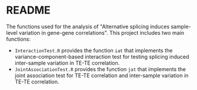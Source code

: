 # README

The functions used for the analysis of "Alternative splicing induces sample-level variation in gene-gene correlations". This project includes two main functions:

- `InteractionTest.R` provides the function `iat` that implements the variance-component-based interaction test for testing splicing induced inter-sample variation in TE-TE correlation. 
- `JointAssociationTest.R` provides the function `jat` that implements the joint association test for TE-TE correlation and inter-sample variation in TE-TE correlation.